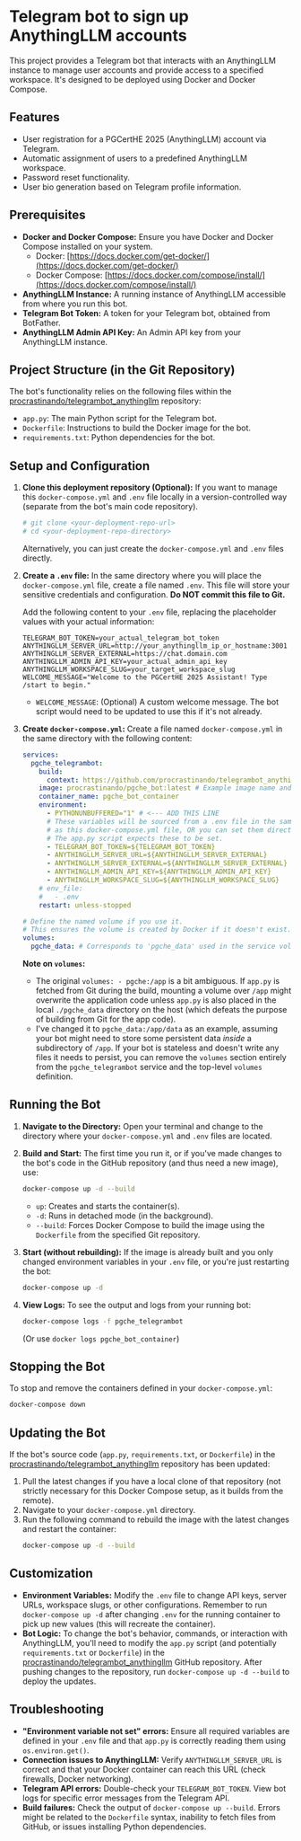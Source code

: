 # Telegram bot to sign up AnythingLLM accounts

This project provides a Telegram bot that interacts with an AnythingLLM instance to manage user accounts and provide access to a specified workspace. It's designed to be deployed using Docker and Docker Compose.

## Features

*   User registration for a PGCertHE 2025 (AnythingLLM) account via Telegram.
*   Automatic assignment of users to a predefined AnythingLLM workspace.
*   Password reset functionality.
*   User bio generation based on Telegram profile information.

## Prerequisites

*   **Docker and Docker Compose:** Ensure you have Docker and Docker Compose installed on your system.
    *   Docker: [https://docs.docker.com/get-docker/](https://docs.docker.com/get-docker/)
    *   Docker Compose: [https://docs.docker.com/compose/install/](https://docs.docker.com/compose/install/)
*   **AnythingLLM Instance:** A running instance of AnythingLLM accessible from where you run this bot.
*   **Telegram Bot Token:** A token for your Telegram bot, obtained from BotFather.
*   **AnythingLLM Admin API Key:** An Admin API key from your AnythingLLM instance.

## Project Structure (in the Git Repository)

The bot's functionality relies on the following files within the [procrastinando/telegrambot_anythingllm](https://github.com/procrastinando/telegrambot_anythingllm) repository:

*   `app.py`: The main Python script for the Telegram bot.
*   `Dockerfile`: Instructions to build the Docker image for the bot.
*   `requirements.txt`: Python dependencies for the bot.

## Setup and Configuration

1.  **Clone this deployment repository (Optional):**
    If you want to manage this `docker-compose.yml` and `.env` file locally in a version-controlled way (separate from the bot's main code repository).
    ```bash
    # git clone <your-deployment-repo-url>
    # cd <your-deployment-repo-directory>
    ```
    Alternatively, you can just create the `docker-compose.yml` and `.env` files directly.

2.  **Create a `.env` file:**
    In the same directory where you will place the `docker-compose.yml` file, create a file named `.env`. This file will store your sensitive credentials and configuration. **Do NOT commit this file to Git.**

    Add the following content to your `.env` file, replacing the placeholder values with your actual information:

    ```env
    TELEGRAM_BOT_TOKEN=your_actual_telegram_bot_token
    ANYTHINGLLM_SERVER_URL=http://your_anythingllm_ip_or_hostname:3001
    ANYTHINGLLM_SERVER_EXTERNAL=https://chat.domain.com
    ANYTHINGLLM_ADMIN_API_KEY=your_actual_admin_api_key
    ANYTHINGLLM_WORKSPACE_SLUG=your_target_workspace_slug
    WELCOME_MESSAGE="Welcome to the PGCertHE 2025 Assistant! Type /start to begin."
    ```
    *   `WELCOME_MESSAGE`: (Optional) A custom welcome message. The bot script would need to be updated to use this if it's not already.

3.  **Create `docker-compose.yml`:**
    Create a file named `docker-compose.yml` in the same directory with the following content:

    ```yaml
    services:
      pgche_telegrambot:
        build:
          context: https://github.com/procrastinando/telegrambot_anythingllm.git#main 
        image: procrastinando/pgche_bot:latest # Example image name and tag
        container_name: pgche_bot_container
        environment:
          - PYTHONUNBUFFERED="1" # <--- ADD THIS LINE
          # These variables will be sourced from a .env file in the same directory
          # as this docker-compose.yml file, OR you can set them directly here.
          # The app.py script expects these to be set.
          - TELEGRAM_BOT_TOKEN=${TELEGRAM_BOT_TOKEN}
          - ANYTHINGLLM_SERVER_URL=${ANYTHINGLLM_SERVER_EXTERNAL}
          - ANYTHINGLLM_SERVER_EXTERNAL=${ANYTHINGLLM_SERVER_EXTERNAL}
          - ANYTHINGLLM_ADMIN_API_KEY=${ANYTHINGLLM_ADMIN_API_KEY}
          - ANYTHINGLLM_WORKSPACE_SLUG=${ANYTHINGLLM_WORKSPACE_SLUG}
        # env_file:
        #   - .env
        restart: unless-stopped

    # Define the named volume if you use it.
    # This ensures the volume is created by Docker if it doesn't exist.
    volumes:
      pgche_data: # Corresponds to 'pgche_data' used in the service volume mount
    ```
    **Note on `volumes`:**
    *   The original `volumes: - pgche:/app` is a bit ambiguous. If `app.py` is fetched from Git during the build, mounting a volume over `/app` might overwrite the application code unless `app.py` is also placed in the local `./pgche_data` directory on the host (which defeats the purpose of building from Git for the app code).
    *   I've changed it to `pgche_data:/app/data` as an example, assuming your bot might need to store some persistent data *inside* a subdirectory of `/app`. If your bot is stateless and doesn't write any files it needs to persist, you can remove the `volumes` section entirely from the `pgche_telegrambot` service and the top-level `volumes` definition.

## Running the Bot

1.  **Navigate to the Directory:**
    Open your terminal and change to the directory where your `docker-compose.yml` and `.env` files are located.

2.  **Build and Start:**
    The first time you run it, or if you've made changes to the bot's code in the GitHub repository (and thus need a new image), use:
    ```bash
    docker-compose up -d --build
    ```
    *   `up`: Creates and starts the container(s).
    *   `-d`: Runs in detached mode (in the background).
    *   `--build`: Forces Docker Compose to build the image using the `Dockerfile` from the specified Git repository.

3.  **Start (without rebuilding):**
    If the image is already built and you only changed environment variables in your `.env` file, or you're just restarting the bot:
    ```bash
    docker-compose up -d
    ```

4.  **View Logs:**
    To see the output and logs from your running bot:
    ```bash
    docker-compose logs -f pgche_telegrambot
    ```
    (Or use `docker logs pgche_bot_container`)

## Stopping the Bot

To stop and remove the containers defined in your `docker-compose.yml`:
```bash
docker-compose down
```

## Updating the Bot

If the bot's source code (`app.py`, `requirements.txt`, or `Dockerfile`) in the [procrastinando/telegrambot_anythingllm](https://github.com/procrastinando/telegrambot_anythingllm) repository has been updated:

1.  Pull the latest changes if you have a local clone of that repository (not strictly necessary for this Docker Compose setup, as it builds from the remote).
2.  Navigate to your `docker-compose.yml` directory.
3.  Run the following command to rebuild the image with the latest changes and restart the container:
    ```bash
    docker-compose up -d --build
    ```

## Customization

*   **Environment Variables:** Modify the `.env` file to change API keys, server URLs, workspace slugs, or other configurations. Remember to run `docker-compose up -d` after changing `.env` for the running container to pick up new values (this will recreate the container).
*   **Bot Logic:** To change the bot's behavior, commands, or interaction with AnythingLLM, you'll need to modify the `app.py` script (and potentially `requirements.txt` or `Dockerfile`) in the [procrastinando/telegrambot_anythingllm](https://github.com/procrastinando/telegrambot_anythingllm) GitHub repository. After pushing changes to the repository, run `docker-compose up -d --build` to deploy the updates.

## Troubleshooting

*   **"Environment variable not set" errors:** Ensure all required variables are defined in your `.env` file and that `app.py` is correctly reading them using `os.environ.get()`.
*   **Connection issues to AnythingLLM:** Verify `ANYTHINGLLM_SERVER_URL` is correct and that your Docker container can reach this URL (check firewalls, Docker networking).
*   **Telegram API errors:** Double-check your `TELEGRAM_BOT_TOKEN`. View bot logs for specific error messages from the Telegram API.
*   **Build failures:** Check the output of `docker-compose up --build`. Errors might be related to the `Dockerfile` syntax, inability to fetch files from GitHub, or issues installing Python dependencies.
